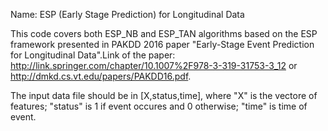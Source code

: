 Name: ESP (Early Stage Prediction) for Longitudinal Data

This code covers both ESP_NB and ESP_TAN algorithms based on the ESP framework presented in PAKDD 2016 paper "Early-Stage Event Prediction for Longitudinal Data".Link of the paper: 
http://link.springer.com/chapter/10.1007%2F978-3-319-31753-3_12 or http://dmkd.cs.vt.edu/papers/PAKDD16.pdf.

The input data file should be in [X,status,time], where 
"X" is the vectore of features; 
"status" is 1 if event occures and 0 otherwise; 
"time" is time of event.
